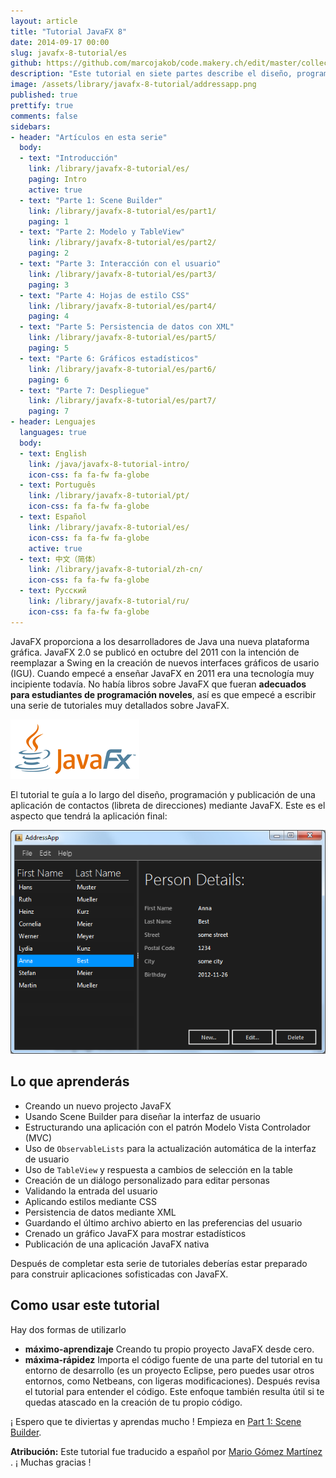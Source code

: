 ```yaml
---
layout: article
title: "Tutorial JavaFX 8"
date: 2014-09-17 00:00
slug: javafx-8-tutorial/es
github: https://github.com/marcojakob/code.makery.ch/edit/master/collections/library/javafx-8-tutorial-es.md
description: "Este tutorial en siete partes describe el diseño, programación y publicación de una aplicación de contactos con JavaFX."
image: /assets/library/javafx-8-tutorial/addressapp.png
published: true
prettify: true
comments: false
sidebars:
- header: "Artículos en esta serie"
  body:
  - text: "Introducción"
    link: /library/javafx-8-tutorial/es/
    paging: Intro
    active: true
  - text: "Parte 1: Scene Builder"
    link: /library/javafx-8-tutorial/es/part1/
    paging: 1
  - text: "Parte 2: Modelo y TableView"
    link: /library/javafx-8-tutorial/es/part2/
    paging: 2
  - text: "Parte 3: Interacción con el usuario"
    link: /library/javafx-8-tutorial/es/part3/
    paging: 3
  - text: "Parte 4: Hojas de estilo CSS"
    link: /library/javafx-8-tutorial/es/part4/
    paging: 4
  - text: "Parte 5: Persistencia de datos con XML"
    link: /library/javafx-8-tutorial/es/part5/
    paging: 5
  - text: "Parte 6: Gráficos estadísticos"
    link: /library/javafx-8-tutorial/es/part6/
    paging: 6
  - text: "Parte 7: Despliegue"
    link: /library/javafx-8-tutorial/es/part7/
    paging: 7
- header: Lenguajes
  languages: true
  body:
  - text: English
    link: /java/javafx-8-tutorial-intro/
    icon-css: fa fa-fw fa-globe
  - text: Português
    link: /library/javafx-8-tutorial/pt/
    icon-css: fa fa-fw fa-globe
  - text: Español
    link: /library/javafx-8-tutorial/es/
    icon-css: fa fa-fw fa-globe
    active: true
  - text: 中文（简体）
    link: /library/javafx-8-tutorial/zh-cn/
    icon-css: fa fa-fw fa-globe
  - text: Русский
    link: /library/javafx-8-tutorial/ru/
    icon-css: fa fa-fw fa-globe
---
```


JavaFX proporciona a los desarrolladores de Java una nueva plataforma gráfica.  JavaFX 2.0 se publicó en octubre del 2011 con la intención de reemplazar a Swing en la creación de nuevos interfaces gráficos de usario (IGU). Cuando empecé a enseñar JavaFX en 2011 era una tecnología muy incipiente todavía. No había libros sobre JavaFX que fueran **adecuados para estudiantes de programación noveles**, así es que empecé a escribir una serie de tutoriales muy detallados sobre JavaFX.

![JavaFX Logo](/assets/java/javafx-2-tutorial-intro/javafx-logo.png)

El tutorial te guía a lo largo del diseño, programación y publicación de una aplicación de contactos (libreta de direcciones) mediante JavaFX. Este es el aspecto que tendrá la aplicación final:

![Screenshot AddressApp Part 1](/assets/java/javafx-2-tutorial-intro/addressapp01.png)


## Lo que aprenderás

* Creando un nuevo projecto JavaFX
* Usando Scene Builder para diseñar la interfaz de usuario
* Estructurando una aplicación con el patrón Modelo Vista Controlador (MVC)
* Uso de `ObservableLists` para la actualización automática de la interfaz de usuario
* Uso de `TableView` y respuesta a cambios de selección en la table
* Creación de un diálogo personalizado para editar personas
* Validando la entrada del usuario
* Aplicando estilos mediante CSS
* Persistencia de datos mediante XML
* Guardando el último archivo abierto en las preferencias del usuario
* Crenado un gráfico JavaFX para mostrar estadísticos
* Publicación de una aplicación JavaFX nativa

Después de completar esta serie de tutoriales deberías estar preparado para construir aplicaciones sofisticadas con JavaFX.


## Como usar este tutorial

Hay dos formas de utilizarlo

* **máximo-aprendizaje** Creando tu propio proyecto JavaFX desde cero.
* **máxima-rápidez** Importa el código fuente de una parte del tutorial en tu entorno de desarrollo (es un proyecto Eclipse, pero puedes usar otros entornos, como Netbeans, con ligeras modificaciones). Después revisa el tutorial para entender el código. Este enfoque también resulta útil si te quedas atascado en la creación de tu propio código.

¡ Espero que te diviertas y aprendas mucho ! Empieza en  [Part 1: Scene Builder](/library/javafx-8-tutorial/es/part1/).



<div class="alert alert-success">
  <strong>Atribución:</strong> Este tutorial fue traducido a español por <a href="http://about.me/magomar" class="alert-link">Mario Gómez Martínez <i class="fa fa-trophy"></i></a>. ¡ Muchas gracias !
</div>
